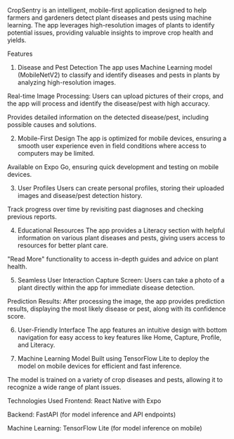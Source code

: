 CropSentry is an intelligent, mobile-first application designed to help farmers and gardeners detect plant diseases and pests using machine learning. The app leverages high-resolution images of plants to identify potential issues, providing valuable insights to improve crop health and yields.

Features
1. Disease and Pest Detection
The app uses Machine Learning model (MobileNetV2) to classify and identify diseases and pests in plants by analyzing high-resolution images.

Real-time Image Processing: Users can upload pictures of their crops, and the app will process and identify the disease/pest with high accuracy.

Provides detailed information on the detected disease/pest, including possible causes and solutions.

2. Mobile-First Design
The app is optimized for mobile devices, ensuring a smooth user experience even in field conditions where access to computers may be limited.

Available on Expo Go, ensuring quick development and testing on mobile devices.

3. User Profiles
Users can create personal profiles, storing their uploaded images and disease/pest detection history.

Track progress over time by revisiting past diagnoses and checking previous reports.

4. Educational Resources
The app provides a Literacy section with helpful information on various plant diseases and pests, giving users access to resources for better plant care.

"Read More" functionality to access in-depth guides and advice on plant health.

5. Seamless User Interaction
Capture Screen: Users can take a photo of a plant directly within the app for immediate disease detection.

Prediction Results: After processing the image, the app provides prediction results, displaying the most likely disease or pest, along with its confidence score.

6. User-Friendly Interface
The app features an intuitive design with bottom navigation for easy access to key features like Home, Capture, Profile, and Literacy.

7. Machine Learning Model
Built using TensorFlow Lite to deploy the model on mobile devices for efficient and fast inference.

The model is trained on a variety of crop diseases and pests, allowing it to recognize a wide range of plant issues.

Technologies Used
Frontend: React Native with Expo

Backend: FastAPI (for model inference and API endpoints)

Machine Learning: TensorFlow Lite (for model inference on mobile)
